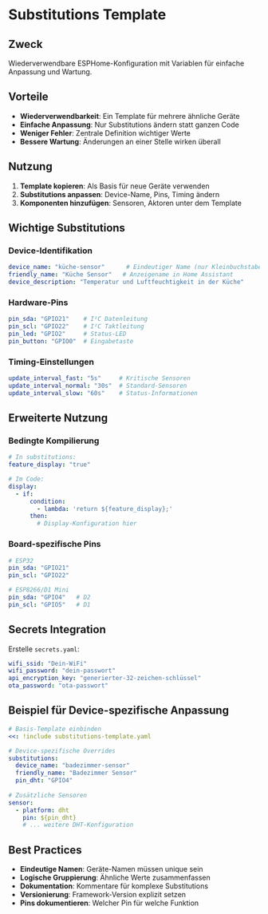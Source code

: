 # Substitutions Template

## Zweck
Wiederverwendbare ESPHome-Konfiguration mit Variablen für einfache Anpassung und Wartung.

## Vorteile
- **Wiederverwendbarkeit**: Ein Template für mehrere ähnliche Geräte
- **Einfache Anpassung**: Nur Substitutions ändern statt ganzen Code
- **Weniger Fehler**: Zentrale Definition wichtiger Werte
- **Bessere Wartung**: Änderungen an einer Stelle wirken überall

## Nutzung
1. **Template kopieren**: Als Basis für neue Geräte verwenden
2. **Substitutions anpassen**: Device-Name, Pins, Timing ändern
3. **Komponenten hinzufügen**: Sensoren, Aktoren unter dem Template

## Wichtige Substitutions

### Device-Identifikation
```yaml
device_name: "küche-sensor"      # Eindeutiger Name (nur Kleinbuchstaben)
friendly_name: "Küche Sensor"   # Anzeigename in Home Assistant
device_description: "Temperatur und Luftfeuchtigkeit in der Küche"
```

### Hardware-Pins
```yaml
pin_sda: "GPIO21"    # I²C Datenleitung
pin_scl: "GPIO22"    # I²C Taktleitung  
pin_led: "GPIO2"     # Status-LED
pin_button: "GPIO0"  # Eingabetaste
```

### Timing-Einstellungen
```yaml
update_interval_fast: "5s"     # Kritische Sensoren
update_interval_normal: "30s"  # Standard-Sensoren
update_interval_slow: "60s"    # Status-Informationen
```

## Erweiterte Nutzung

### Bedingte Kompilierung
```yaml
# In substitutions:
feature_display: "true"

# Im Code:
display:
  - if:
      condition:
        - lambda: 'return ${feature_display};'
      then:
        # Display-Konfiguration hier
```

### Board-spezifische Pins
```yaml
# ESP32
pin_sda: "GPIO21"
pin_scl: "GPIO22"

# ESP8266/D1 Mini
pin_sda: "GPIO4"   # D2
pin_scl: "GPIO5"   # D1
```

## Secrets Integration
Erstelle `secrets.yaml`:
```yaml
wifi_ssid: "Dein-WiFi"
wifi_password: "dein-passwort"
api_encryption_key: "generierter-32-zeichen-schlüssel"
ota_password: "ota-passwort"
```

## Beispiel für Device-spezifische Anpassung
```yaml
# Basis-Template einbinden
<<: !include substitutions-template.yaml

# Device-spezifische Overrides
substitutions:
  device_name: "badezimmer-sensor"
  friendly_name: "Badezimmer Sensor"
  pin_dht: "GPIO4"
  
# Zusätzliche Sensoren
sensor:
  - platform: dht
    pin: ${pin_dht}
    # ... weitere DHT-Konfiguration
```

## Best Practices
- **Eindeutige Namen**: Geräte-Namen müssen unique sein
- **Logische Gruppierung**: Ähnliche Werte zusammenfassen
- **Dokumentation**: Kommentare für komplexe Substitutions
- **Versionierung**: Framework-Version explizit setzen
- **Pins dokumentieren**: Welcher Pin für welche Funktion
